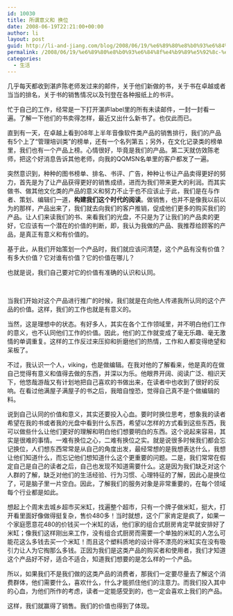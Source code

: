 ```yaml
---
id: 10030
title: 所谓意义和 换位
date: 2008-06-19T22:21:00+00:00
author: li
layout: post
guid: http://li-and-jiang.com/blog/2008/06/19/%e6%89%80%e8%b0%93%e6%84%8f%e4%b9%89%e5%92%8c-%e6%8d%a2%e4%bd%8d/
permalink: /2008/06/19/%e6%89%80%e8%b0%93%e6%84%8f%e4%b9%89%e5%92%8c-%e6%8d%a2%e4%bd%8d/
categories:
  - 生活
---
```

几乎每天都收到湛庐陈老师发过来的邮件，关于他们新做的书，关于书在卓越或者当当的排名，关于书的销售情况以及刊登在各种报纸上的书评。 

忙于自己的工作，经常是一下打开湛庐label里的所有未读邮件，一封一封看一遍。了解一下他们的书卖得怎样，最近又出什么新书了。也仅此而已。 

直到有一天，在卓越上看到08年上半年音像软件类产品的销售排行，我们的产品有5个上了“管理培训类”的榜单，还有一个名列第五；另外，在文化记录类的榜单里，我们也有一个产品上榜。心情很好，毕竟是我们的产品。第二天就仿效陈老师，把这个好消息告诉其他老师，向我的QQMSN名单里的客户都发了一遍。 

突然意识到，种种的图书榜单、排名、书评、广告，种种让书让产品卖得更好的努力，首先是为了让产品获得更好的销售成绩，进而为我们带来更大的利润。而其实做书、做其他文化类的产品的意义和努力不止于也不应该止于此，我们是在与作者、策划、编辑们一道，**构建我们这个时代的阅读**。做销售，也并不是像我以前以为的那样，产品出来了，我们就去向我们的客户推销，促成他们更多的购买我们的产品。让人们来读我们的书、来看我们的光盘，不只是为了让我们的产品卖的更好，它应该有一个潜在的价值的判断，即，我认为我做的产品、我推荐给顾客的产品，是真正有意义和有价值的。 

基于此，从我们开始策划一个产品时，我们就应该问清楚，这个产品有没有价值？有多大价值？它对谁有价值？它的价值在哪儿？ 

也就是说，我们自己要对它的价值有准确的认识和认同。 

  

当我们开始对这个产品进行推广的时候，我们就是在向他人传递我所认同的这个产品的价值。这样，我们的工作也就是有意义的。 

当然，这是理想中的状态。有好多人，其实在各个工作领域里，并不明白他们工作的意义，也不认同他们工作的价值。因此，他们的工作就变成了毫无乐趣、毫无激情的单调重复。这样的工作反过来压抑和折磨他们的热情，工作和人都变得绝望和呆板了。 

不过，我认识一个人，viking，也是做编辑。在我对他的了解看来，他是真的在做自己觉得有意义和值得去做的东西，并深以为乐。他眼界开阔、阅读广泛、相识天下，他悠哉游哉又有计划地把自己喜欢的书做出来，在读者中也收到了很好的反响。在看过他满屋子满屋子的书之后，我暗自惶恐，觉得自己真不是个做编辑的料。 

说到自己认同的价值和意义，其实还要投入心血。要时时换位思考，想象我的读者希望在我的书或者我的光盘中看到什么东西，希望以怎样的方式看到这些东西，我可以做些什么让他们更好的理解和明白他们想要明白的东西。这个说起来容易，其实是很难的事情。一难有换位之心，二难有换位之实。就是说很多时候我们都会忘记换位，人们想东西常常是从自己的角度出发，最经常想的是我想表达什么，我想让他们知道什么，而忘记他们想知道什么这个更重要的问题。二是，我们常常在假定自己是自己的读者之后，自己也发现不知道需要什么。这是因为我们缺乏对这个人群的了解，缺乏对他们的生活经验、行为习惯、心理特征的了解，因此心是换位了，可是脑子里一片空白。因此，了解我们的服务对象是非常重要的，在每个领域每个行业都是如此。 

想起上个周末去城乡超市买米缸，找遍整个超市，只有一个牌子做米缸，挺大，打开看里面好像做得挺复杂，售价480多！当时就想，这个厂家肯定是疯了，如果一个家庭愿意花480的价钱买一个米缸的话，他们家的组合式厨房肯定早就安排好了米缸；像我们这样刚出来工作，没有组合式厨房而需要一个单独的米缸的人怎么可能花这么多钱去买一个米缸！而且这个塑料质地的设计得不漂亮的米缸实在没有吸引力让人为它掏那么多钱。正因为我们是这类产品的购买者和使用者，我们才知道这个产品好不好，适合不适合，知道我们想要的是怎么样的一个产品。 

所以，如果我们不是我们做的这类产品的消费者，那我们一定要尽量去了解这个消费群体，他们需要什么，喜欢什么，什么才能抓住他们的注意力。而我们投入其中的心血，为他们所作的考虑，读者一定能感受到的，也一定会喜欢上我们的产品。 

这样，我们就赢得了销售。我们的价值也得到了体现。